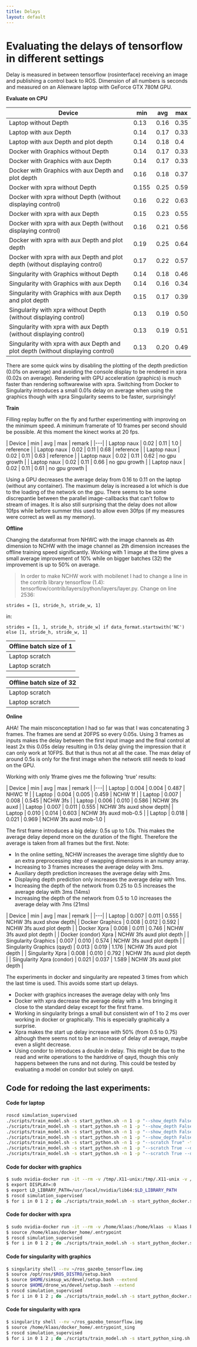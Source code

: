 ```yaml
---
title: Delays
layout: default
---
```


# Evaluating the delays of tensorflow in different settings
Delay is measured in between tensorflow (rosinterface) receiving an image and publishing a control back to ROS. Dimension of all numbers is seconds and measured on an Alienware laptop with GeForce GTX 780M GPU.

**Evaluate on CPU**

| Device | min | avg | max |
|-----|-|-|---|
| Laptop without Depth | 0.13 | 0.16 | 0.35 | 
| Laptop with aux Depth | 0.14 | 0.17 | 0.33 |
| Laptop with aux Depth and plot depth | 0.14 | 0.18 | 0.4 |
| Docker with Graphics without Depth | 0.14 | 0.17 | 0.33 |
| Docker with Graphics with aux Depth | 0.14 | 0.17 | 0.33 |
| Docker with Graphics with aux Depth and plot depth | 0.16 | 0.18 | 0.37 |
| Docker with xpra without Depth | 0.155 | 0.25 | 0.59 |
| Docker with xpra without Depth (without displaying control) | 0.16 | 0.22 | 0.63 |
| Docker with xpra with aux Depth | 0.15 | 0.23 | 0.55 |
| Docker with xpra with aux Depth (without displaying control) | 0.16 | 0.21 | 0.56 |
| Docker with xpra with aux Depth and plot depth | 0.19 | 0.25 | 0.64 |
| Docker with xpra with aux Depth and plot depth (without displaying control) | 0.17 | 0.22 | 0.57 |
| Singularity with Graphics without Depth | 0.14 | 0.18 | 0.46 |
| Singularity with Graphics with aux Depth | 0.14 | 0.16 | 0.34 |
| Singularity with Graphics with aux Depth and plot depth | 0.15 | 0.17 | 0.39 |
| Singularity with xpra without Depth (without displaying control) | 0.13 | 0.19 | 0.50 |
| Singularity with xpra with aux Depth (without displaying control) | 0.13 | 0.19 | 0.51 |
| Singularity with xpra with aux Depth and plot depth (without displaying control) | 0.13 | 0.20 | 0.49 |

There are some quick wins by disabling the plotting of the depth prediction (0.01s on average) and avoiding the console display to be rendered in xpra (0.02s on average). Rendering with GPU acceleration (graphics) is much faster than rendering softwarewise with xpra.
Switching from Docker to Singularity introduces a small 0.01s delay on average when using the graphics though with xpra Singularity seems to be faster, surprisingly!

**Train**

Filling replay buffer on the fly and further experimenting with improving on the minimum speed. A minimum framerate of 10 frames per second should be possible. At this moment the kinect works at 20 fps.

| Device | min | avg | max | remark |
|---|
| Laptop naux | 0.02 | 0.11 | 1.0 | reference |
| Laptop naux | 0.02 | 0.11 | 0.68 | reference |
| Laptop naux | 0.02 | 0.11 | 0.63 | reference |
| Laptop naux | 0.02 | 0.11 | 0.62 | no gpu growth |
| Laptop naux | 0.02 | 0.11 | 0.66 | no gpu growth |
| Laptop naux | 0.02 | 0.11 | 0.61 | no gpu growth |

Using a GPU decreases the average delay from 0.16 to 0.11 on the laptop (without any container). The maximum delay is increased a lot which is due to the loading of the network on the gpu.
There seems to be some discrepantie between the parallel image-callbacks that can't follow to stream of images. It is also still surprising that the delay does not allow 10fps while before summer this used to allow even 30fps (if my measures were correct as well as my memory).

**Offline**

Changing the dataformat from NHWC with the image channels as 4th dimension to NCHW with the image channel as 2th dimension increases the offline training speed significantly. Working with 1 image at the time gives a small average improvement of 10% while on bigger batches (32) the improvement is up to 50% on average.

> In order to make NCHW work with mobilenet I had to change a line in the contrib library tensorflow (1.4): tensorflow/contrib/layers/python/layers/layer.py.
Change on line 2536:

`strides = [1, stride_h, stride_w, 1]`

in:

`strides = [1, 1, stride_h, stride_w] if data_format.startswith('NC') else [1, stride_h, stride_w, 1]`

| Offline batch size of 1 |
|---|
| Laptop scratch | 0.016 | 0.019 | 0.56 | dataformat NHWC |
| Laptop scratch | 0.014 | 0.017 | 0.551 | dataformat NCHW |

| Offline batch size of 32 |
|---|
| Laptop scratch | 10 | 10 | 11 | dataformat NHWC |
| Laptop scratch | 5 | 5 | 6 | dataformat NCHW |


**Online**

AHA!
The main misconceptation I had so far was that I was concatenating 3 frames. The frames are send at 20FPS so every 0.05s. Using 3 frames as inputs makes the delay between the first input image and the final control at least 2x this 0.05s delay resulting in 0.1s delay giving the impression that it can only work at 10FPS. But that is thus not at all the case. The max delay of around 0.5s is only for the first image when the network still needs to load on the GPU.

Working with only 1frame gives me the following 'true' results:

| Device | min | avg | max | remark |
|---|
| Laptop | 0.004 | 0.004 | 0.487 | NHWC 1f |
| Laptop | 0.004 | 0.005 | 0.459 | NCHW 1f |
| Laptop | 0.007 | 0.008 | 0.545 | NCHW 3fs |
| Laptop | 0.006 | 0.010 | 0.586 | NCHW 3fs auxd |
| Laptop | 0.007 | 0.011 | 0.555 | NCHW 3fs auxd show depth|
| Laptop | 0.010 | 0.014 | 0.603 | NCHW 3fs auxd mob-0.5 |
| Laptop | 0.018 | 0.021 | 0.969 | NCHW 3fs auxd mob-1.0 |

The first frame introduces a big delay: 0.5s up to 1.0s. This makes the average delay depend more on the duration of the flight. Therefore the average is taken from all frames but the first.
Note:

- In the online setting, NCHW increases the average time slightly due to an extra preprocessing step of swapping dimensions in an numpy array.
- Increasing to 3 frames increases the average delay with 3ms.
- Auxiliary depth prediction increases the average delay with 2ms. 
- Displaying depth prediction only increases the average delay with 1ms.
- Increasing the depth of the network from 0.25 to 0.5 increases the average delay with 3ms (14ms)
- Increasing the depth of the network from 0.5 to 1.0 increases the average delay with 7ms (21ms)

| Device                        | min   | avg   | max   | remark |
|---|
| Laptop                        | 0.007 | 0.011 | 0.555 | NCHW 3fs auxd show depth|
| Docker Graphics               | 0.008 | 0.012 | 0.592 | NCHW 3fs auxd plot depth |
| Docker Xpra                   | 0.008 | 0.011 | 0.746 | NCHW 3fs auxd plot depth |
| Docker (condor) Xpra          | NCHW 3fs auxd plot depth |
| Singularity Graphics          | 0.007 | 0.010 | 0.574 | NCHW 3fs auxd plot depth |
| Singularity Graphics (qayd)   | 0.013 | 0.019 | 1.176 | NCHW 3fs auxd plot depth |
| Singularity Xpra              | 0.008 | 0.010 | 0.792 | NCHW 3fs auxd plot depth |
| Singularity Xpra (condor)     | 0.021 | 0.037 | 1.589 | NCHW 3fs auxd plot depth |

The experiments in docker and singularity are repeated 3 times from which the last time is used. This avoids some start up delays.

- Docker with graphics increases the average delay with only 1ms
- Docker with xpra decrease the average delay with a 1ms bringing it close to the standard delay except for the first frame.
- Working in singularity brings a small but consistent win of 1 to 2 ms over working in docker or graphically. This is especially graphically a surprise.
- Xpra makes the start up delay increase with 50% (from 0.5 to 0.75) although there seems not to be an increase of delay of average, maybe even a slight decrease.
- Using condor to introduces a double in delay. This might be due to the read and write operations to the harddrive of qayd, though this only happens between the runs and not during. This could be tested by evaluating a model on condor but solely on qayd.


## Code for redoing the last experiments:

#### Code for laptop

```bash
roscd simulation_supervised
./scripts/train_model.sh -s start_python.sh -n 1 -p "--show_depth False --scratch True --auxiliary_depth False --n_fc False --n_frames 1 --data_format NHWC" -t online_naux_1f_NHWC
./scripts/train_model.sh -s start_python.sh -n 1 -p "--show_depth False --scratch True --auxiliary_depth False --n_fc False --n_frames 1" -t online_naux_1f_NCHW
./scripts/train_model.sh -s start_python.sh -n 1 -p "--show_depth False --scratch True --auxiliary_depth False" -t online_naux_3f_NCHW
./scripts/train_model.sh -s start_python.sh -n 1 -p "--show_depth False --scratch True" -t online_auxd_3f_NCHW
./scripts/train_model.sh -s start_python.sh -n 1 -p "--scratch True" -t online_auxd_3f_NCHW_showd
./scripts/train_model.sh -s start_python.sh -n 1 -p "--scratch True --depth_multiplier 0.5" -t online_auxd_3f_NCHW_showd_05dm
./scripts/train_model.sh -s start_python.sh -n 1 -p "--scratch True --depth_multiplier 1.0" -t online_auxd_3f_NCHW_showd_1dm
```

#### Code for docker with graphics

```bash
$ sudo nvidia-docker run -it --rm -v /tmp/.X11-unix:/tmp/.X11-unix -v /home/klaas:/home/klaas -u klaas kkelchte/ros_gazebo_tensorflow
$ export DISPLAY=:0
$ export LD_LIBRARY_PATH=/usr/local/nvidia/lib64:$LD_LIBRARY_PATH
$ roscd simulation_supervised
$ for i in 0 1 2 ; do ./scripts/train_model.sh -s start_python_docker.sh -n 1 -p "--scratch True" -t online_auxd_3f_NCHW_showd_dockgraph ; done
```

#### Code for docker with xpra

```bash
$ sudo nvidia-docker run -it --rm -v /home/klaas:/home/klaas -u klaas kkelchte/ros_gazebo_tensorflow
$ source /home/klaas/docker_home/.entrypoint
$ roscd simulation_supervised
$ for i in 0 1 2 ; do ./scripts/train_model.sh -s start_python_docker.sh -n 1 -p "--scratch True" -t online_auxd_3f_NCHW_showd_dockxpra ; done
```

#### Code for singularity with graphics

```bash
$ singularity shell --nv ~/ros_gazebo_tensorflow.img
$ source /opt/ros/$ROS_DISTRO/setup.bash
$ source $HOME/simsup_ws/devel/setup.bash --extend
$ source $HOME/drone_ws/devel/setup.bash --extend
$ roscd simulation_supervised
$ for i in 0 1 2 ; do ./scripts/train_model.sh -s start_python_docker.sh -n 1 -p "--scratch True" -t online_auxd_3f_NCHW_showd_singgraph; done
```

#### Code for singularity with xpra

```bash
$ singularity shell --nv ~/ros_gazebo_tensorflow.img
$ source /home/klaas/docker_home/.entrypoint_sing
$ roscd simulation_supervised
$ for i in 0 1 2 ; do ./scripts/train_model.sh -s start_python_sing.sh -n 1 -p "--scratch True" -t online_auxd_3f_NCHW_showd_singxpra; done
```
